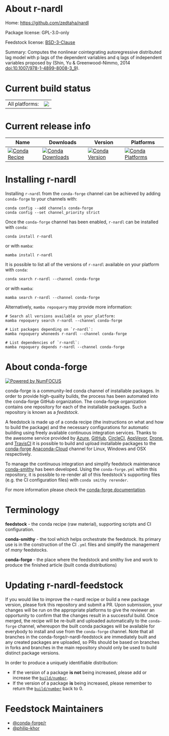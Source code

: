 About r-nardl
=============

Home: https://github.com/zedtaha/nardl

Package license: GPL-3.0-only

Feedstock license: [BSD-3-Clause](https://github.com/conda-forge/r-nardl-feedstock/blob/main/LICENSE.txt)

Summary: Computes the nonlinear cointegrating autoregressive distributed lag model with p lags of the dependent variables and q lags of independent variables proposed by (Shin, Yu & Greenwood-Nimmo, 2014 <doi:10.1007/978-1-4899-8008-3_9>).

Current build status
====================


<table><tr><td>All platforms:</td>
    <td>
      <a href="https://dev.azure.com/conda-forge/feedstock-builds/_build/latest?definitionId=2455&branchName=main">
        <img src="https://dev.azure.com/conda-forge/feedstock-builds/_apis/build/status/r-nardl-feedstock?branchName=main">
      </a>
    </td>
  </tr>
</table>

Current release info
====================

| Name | Downloads | Version | Platforms |
| --- | --- | --- | --- |
| [![Conda Recipe](https://img.shields.io/badge/recipe-r--nardl-green.svg)](https://anaconda.org/conda-forge/r-nardl) | [![Conda Downloads](https://img.shields.io/conda/dn/conda-forge/r-nardl.svg)](https://anaconda.org/conda-forge/r-nardl) | [![Conda Version](https://img.shields.io/conda/vn/conda-forge/r-nardl.svg)](https://anaconda.org/conda-forge/r-nardl) | [![Conda Platforms](https://img.shields.io/conda/pn/conda-forge/r-nardl.svg)](https://anaconda.org/conda-forge/r-nardl) |

Installing r-nardl
==================

Installing `r-nardl` from the `conda-forge` channel can be achieved by adding `conda-forge` to your channels with:

```
conda config --add channels conda-forge
conda config --set channel_priority strict
```

Once the `conda-forge` channel has been enabled, `r-nardl` can be installed with `conda`:

```
conda install r-nardl
```

or with `mamba`:

```
mamba install r-nardl
```

It is possible to list all of the versions of `r-nardl` available on your platform with `conda`:

```
conda search r-nardl --channel conda-forge
```

or with `mamba`:

```
mamba search r-nardl --channel conda-forge
```

Alternatively, `mamba repoquery` may provide more information:

```
# Search all versions available on your platform:
mamba repoquery search r-nardl --channel conda-forge

# List packages depending on `r-nardl`:
mamba repoquery whoneeds r-nardl --channel conda-forge

# List dependencies of `r-nardl`:
mamba repoquery depends r-nardl --channel conda-forge
```


About conda-forge
=================

[![Powered by
NumFOCUS](https://img.shields.io/badge/powered%20by-NumFOCUS-orange.svg?style=flat&colorA=E1523D&colorB=007D8A)](https://numfocus.org)

conda-forge is a community-led conda channel of installable packages.
In order to provide high-quality builds, the process has been automated into the
conda-forge GitHub organization. The conda-forge organization contains one repository
for each of the installable packages. Such a repository is known as a *feedstock*.

A feedstock is made up of a conda recipe (the instructions on what and how to build
the package) and the necessary configurations for automatic building using freely
available continuous integration services. Thanks to the awesome service provided by
[Azure](https://azure.microsoft.com/en-us/services/devops/), [GitHub](https://github.com/),
[CircleCI](https://circleci.com/), [AppVeyor](https://www.appveyor.com/),
[Drone](https://cloud.drone.io/welcome), and [TravisCI](https://travis-ci.com/)
it is possible to build and upload installable packages to the
[conda-forge](https://anaconda.org/conda-forge) [Anaconda-Cloud](https://anaconda.org/)
channel for Linux, Windows and OSX respectively.

To manage the continuous integration and simplify feedstock maintenance
[conda-smithy](https://github.com/conda-forge/conda-smithy) has been developed.
Using the ``conda-forge.yml`` within this repository, it is possible to re-render all of
this feedstock's supporting files (e.g. the CI configuration files) with ``conda smithy rerender``.

For more information please check the [conda-forge documentation](https://conda-forge.org/docs/).

Terminology
===========

**feedstock** - the conda recipe (raw material), supporting scripts and CI configuration.

**conda-smithy** - the tool which helps orchestrate the feedstock.
                   Its primary use is in the construction of the CI ``.yml`` files
                   and simplify the management of *many* feedstocks.

**conda-forge** - the place where the feedstock and smithy live and work to
                  produce the finished article (built conda distributions)


Updating r-nardl-feedstock
==========================

If you would like to improve the r-nardl recipe or build a new
package version, please fork this repository and submit a PR. Upon submission,
your changes will be run on the appropriate platforms to give the reviewer an
opportunity to confirm that the changes result in a successful build. Once
merged, the recipe will be re-built and uploaded automatically to the
`conda-forge` channel, whereupon the built conda packages will be available for
everybody to install and use from the `conda-forge` channel.
Note that all branches in the conda-forge/r-nardl-feedstock are
immediately built and any created packages are uploaded, so PRs should be based
on branches in forks and branches in the main repository should only be used to
build distinct package versions.

In order to produce a uniquely identifiable distribution:
 * If the version of a package **is not** being increased, please add or increase
   the [``build/number``](https://docs.conda.io/projects/conda-build/en/latest/resources/define-metadata.html#build-number-and-string).
 * If the version of a package **is** being increased, please remember to return
   the [``build/number``](https://docs.conda.io/projects/conda-build/en/latest/resources/define-metadata.html#build-number-and-string)
   back to 0.

Feedstock Maintainers
=====================

* [@conda-forge/r](https://github.com/conda-forge/r/)
* [@philip-khor](https://github.com/philip-khor/)

